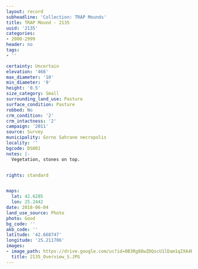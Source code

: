 ```yaml
---
layout: record
subheadline: 'Collection: TRAP Mounds'
title: TRAP Mound - 2135
uuid: '2135'
categories:
- 2000-2999
header: no
tags:
- ''

certainty: Uncertain
elevation: '466'
max_diameter: '10'
min_diameter: '9'
height: '0.5'
size_category: Small
surrounding_land_use: Pasture
surface_condition: Pasture
robbed: No
crm_condition: '2'
crm_intactness: '2'
campaign: '2011'
source: Survey
municipality: Gorno Sahrane necropolis
locality: ''
bgcode: DS001
notes: |-
  Vegetation, stones on top.


rights: standard


maps:
  lat: 42.6285
  lon: 25.2442
date: 2018-06-04
land_use_source: Photo
photo: Good
bg_code: ''
akb_code: ''
latitude: '42.668747'
longitude: '25.211706'
images:
- image_path: https://drive.google.com/uc?id=0B3Rg88wZDQscU1lDam1qZXA4Rlk
  title: 2135_Overview_S.JPG
---
```

